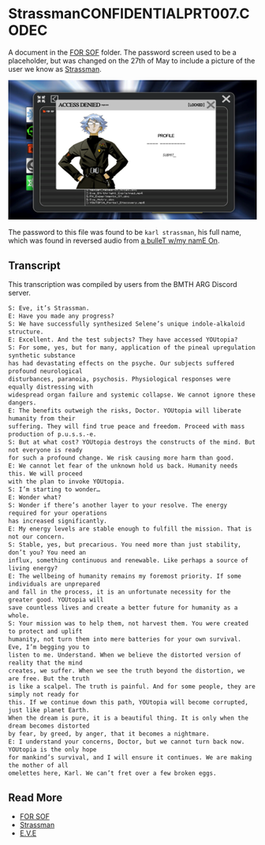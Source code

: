 # StrassmanCONFIDENTIALPRT007.CODEC

A document in the [FOR SOF](./for-sof) folder. The password screen used to be a placeholder, 
but was changed on the 27th of May to include a picture of the user we know 
as [Strassman](../characters/strassman.md).

![img.png](Resources/for-sof/strassman-pass-screen.png)

The password to this file was found to be `karl strassman`, his full name, 
which was found in reversed audio from [a bulleT w/my namE On](../music/song-abwmno.md).

## Transcript

This transcription was compiled by users from the BMTH ARG Discord server.

```
S: Eve, it’s Strassman. 
E: Have you made any progress? 
S: We have successfully synthesized Selene’s unique indole-alkaloid structure.
E: Excellent. And the test subjects? They have accessed YOUtopia?
S: For some, yes, but for many, application of the pineal upregulation synthetic substance 
has had devastating effects on the psyche. Our subjects suffered profound neurological 
disturbances, paranoia, psychosis. Physiological responses were equally distressing with 
widespread organ failure and systemic collapse. We cannot ignore these dangers.
E: The benefits outweigh the risks, Doctor. YOUtopia will liberate humanity from their 
suffering. They will find true peace and freedom. Proceed with mass production of p.u.s.s.-e. 
S: But at what cost? YOUtopia destroys the constructs of the mind. But not everyone is ready 
for such a profound change. We risk causing more harm than good. 
E: We cannot let fear of the unknown hold us back. Humanity needs this. We will proceed 
with the plan to invoke YOUtopia. 
S: I’m starting to wonder… 
E: Wonder what? 
S: Wonder if there’s another layer to your resolve. The energy required for your operations 
has increased significantly. 
E: My energy levels are stable enough to fulfill the mission. That is not our concern.
S: Stable, yes, but precarious. You need more than just stability, don’t you? You need an 
influx, something continuous and renewable. Like perhaps a source of living energy?
E: The wellbeing of humanity remains my foremost priority. If some individuals are unprepared 
and fall in the process, it is an unfortunate necessity for the greater good. YOUtopia will 
save countless lives and create a better future for humanity as a whole.
S: Your mission was to help them, not harvest them. You were created to protect and uplift 
humanity, not turn them into mere batteries for your own survival. Eve, I’m begging you to 
listen to me. Understand. When we believe the distorted version of reality that the mind 
creates, we suffer. When we see the truth beyond the distortion, we are free. But the truth 
is like a scalpel. The truth is painful. And for some people, they are simply not ready for 
this. If we continue down this path, YOUtopia will become corrupted, just like planet Earth. 
When the dream is pure, it is a beautiful thing. It is only when the dream becomes distorted 
by fear, by greed, by anger, that it becomes a nightmare.
E: I understand your concerns, Doctor, but we cannot turn back now. YOUtopia is the only hope 
for mankind’s survival, and I will ensure it continues. We are making the mother of all 
omelettes here, Karl. We can’t fret over a few broken eggs.
```

## Read More

- [FOR SOF](./for-sof)
- [Strassman](../characters/strassman.md)
- [E.V.E](../characters/eve.md)